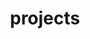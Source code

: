 ---
layout: page
title: projects
nav: true
nav_order: 7
dropdown: true
children:
    - title: research projects
      permalink: /projects/
    - title: divider
    - title: available students projects
      permalink: /student_projects/
---